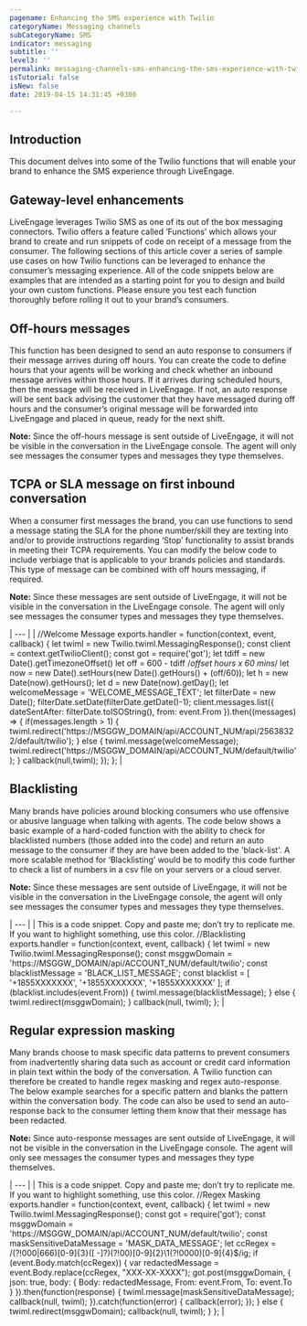 ```yaml
---
pagename: Enhancing the SMS experience with Twilio
categoryName: Messaging channels
subCategoryName: SMS
indicator: messaging
subtitle: ''
level3: ''
permalink: messaging-channels-sms-enhancing-the-sms-experience-with-twilio.html
isTutorial: false
isNew: false
date: 2019-04-15 14:31:45 +0300

---
```

## Introduction

This document delves into some of the Twilio functions that will enable your brand to enhance the SMS experience through LiveEngage.

## Gateway-level enhancements

LiveEngage leverages Twilio SMS as one of its out of the box messaging connectors. Twilio offers a feature called ‘Functions’ which allows your brand to create and run snippets of code on receipt of a message from the consumer. The following sections of this article cover a series of sample use cases on how Twilio functions can be leveraged to enhance the consumer’s messaging experience. All of the code snippets below are examples that are intended as a starting point for you to design and build your own custom functions. Please ensure you test each function thoroughly before rolling it out to your brand’s consumers.

## Off-hours messages

This function has been designed to send an auto response to consumers if their message arrives during off hours. You can create the code to define hours that your agents will be working and check whether an inbound message arrives within those hours. If it arrives during scheduled hours, then the message will be received in LiveEngage. If not, an auto response will be sent back advising the customer that they have messaged during off hours and the consumer’s original message will be forwarded into LiveEngage and placed in queue, ready for the next shift.

**Note:** Since the off-hours message is sent outside of LiveEngage, it will not be visible in the conversation in the LiveEngage console. The agent will only see messages the consumer types and messages they type themselves.

## TCPA or SLA message on first inbound conversation

When a consumer first messages the brand, you can use functions to send a message stating the SLA for the phone number/skill they are texting into and/or to provide instructions regarding ‘Stop’ functionality to assist brands in meeting their TCPA requirements. You can modify the below code to include verbiage that is applicable to your brands policies and standards. This type of message can be combined with off hours messaging, if required.

**Note:** Since these messages are sent outside of LiveEngage, it will not be visible in the conversation in the LiveEngage console. The agent will only see messages the consumer types and messages they type themselves.

| --- |
| //Welcome Message exports.handler = function(context, event, callback) { let twiml = new Twilio.twiml.MessagingResponse(); const client = context.getTwilioClient(); const got = require('got'); let tdiff = new Date().getTimezoneOffset() let off = 600 - tdiff /_offset hours x 60 mins_/ let now = new Date().setHours(new Date().getHours() + (off/60)); let h = new Date(now).getHours(); let d = new Date(now).getDay(); let welcomeMessage = 'WELCOME_MESSAGE_TEXT'; let filterDate = new Date(); filterDate.setDate(filterDate.getDate()-1); client.messages.list({ dateSentAfter: filterDate.toISOString(), from: event.From }).then((messages) => { if(messages.length > 1) { twiml.redirect('https://MSGGW_DOMAIN/api/ACCOUNT_NUM/api/25638322/default/twilio'); } else { twiml.message(welcomeMessage); twiml.redirect('https://MSGGW_DOMAIN/api/ACCOUNT_NUM/default/twilio'); } callback(null,twiml); }); }; |

## Blacklisting

Many brands have policies around blocking consumers who use offensive or abusive language when talking with agents. The code below shows a basic example of a hard-coded function with the ability to check for blacklisted numbers (those added into the code) and return an auto message to the consumer if they are have been added to the 'black-list'. A more scalable method for ‘Blacklisting’ would be to modify this code further to check a list of numbers in a csv file on your servers or a cloud server.

**Note:** Since these messages are sent outside of LiveEngage, it will not be visible in the conversation in the LiveEngage console, the agent will only see messages the consumer types and messages they type themselves.

| --- |
| This is a code snippet. Copy and paste me; don’t try to replicate me. If you want to highlight something, use this color. //Blacklisting exports.handler = function(context, event, callback) { let twiml = new Twilio.twiml.MessagingResponse(); const msggwDomain = 'https://MSGGW_DOMAIN/api/ACCOUNT_NUM/default/twilio'; const blacklistMessage = 'BLACK_LIST_MESSAGE'; const blacklist = \[ '+1855XXXXXXX', '+1855XXXXXXX', '+1855XXXXXXX' \];  if (blacklist.includes(event.From)) { twiml.message(blacklistMessage); } else { twiml.redirect(msggwDomain); } callback(null, twiml); }; |

## Regular expression masking

Many brands choose to mask specific data patterns to prevent consumers from inadvertently sharing data such as account or credit card information in plain text within the body of the conversation. A Twilio function can therefore be created to handle regex masking and regex auto-response. The below example searches for a specific pattern and blanks the pattern within the conversation body. The code can also be used to send an auto-response back to the consumer letting them know that their message has been redacted.

**Note:** Since auto-response messages are sent outside of LiveEngage, it will not be visible in the conversation in the LiveEngage console. The agent will only see messages the consumer types and messages they type themselves.

| --- |
| This is a code snippet. Copy and paste me; don’t try to replicate me. If you want to highlight something, use this color. //Regex Masking exports.handler = function(context, event, callback) { let twiml = new Twilio.twiml.MessagingResponse(); const got = require('got'); const msggwDomain = 'https://MSGGW_DOMAIN/api/ACCOUNT_NUM/default/twilio'; const maskSensitiveDataMessage = 'MASK_DATA_MESSAGE'; let ccRegex = /(?!000|666)\[0-9\]{3}(\[ -\]?)(?!00)\[0-9\]{2}\\1(?!0000)\[0-9\]{4}$/ig;  if (event.Body.match(ccRegex)) { var redactedMessage = event.Body.replace(ccRegex, "XXX-XX-XXXX"); got.post(msggwDomain, { json: true, body: { Body: redactedMessage, From: event.From, To: event.To } }).then(function(response) { twiml.message(maskSensitiveDataMessage); callback(null, twiml); }).catch(function(error) { callback(error); }); } else { twiml.redirect(msggwDomain); callback(null, twiml); } }; |